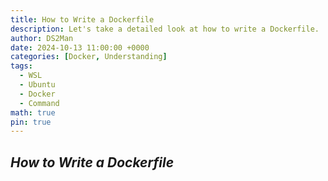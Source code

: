 ```yaml
---
title: How to Write a Dockerfile
description: Let's take a detailed look at how to write a Dockerfile.
author: DS2Man
date: 2024-10-13 11:00:00 +0000
categories: [Docker, Understanding]
tags:
  - WSL
  - Ubuntu
  - Docker
  - Command
math: true
pin: true
---
```


## *How to Write a Dockerfile*
